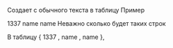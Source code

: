Создает с обычного текста в таблицу
Пример 

1337 name name 
Неважно сколько будет таких строк

В таблицу
{ 1337 , name , name },
